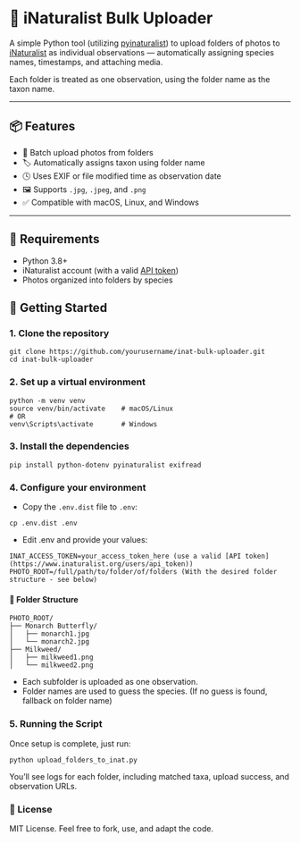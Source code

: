 # 🦋 iNaturalist Bulk Uploader

A simple Python tool (utilizing [pyinaturalist](https://github.com/pyinat/pyinaturalist)) to upload folders of photos to [iNaturalist](https://www.inaturalist.org/) as individual observations — automatically assigning species names, timestamps, and attaching media.

Each folder is treated as one observation, using the folder name as the taxon name.

---

## 📦 Features

- 🔁 Batch upload photos from folders
- 🏷️ Automatically assigns taxon using folder name
- 🕓 Uses EXIF or file modified time as observation date
- 🖼️ Supports `.jpg`, `.jpeg`, and `.png`
- ✅ Compatible with macOS, Linux, and Windows

---

## 🧰 Requirements

- Python 3.8+
- iNaturalist account (with a valid [API token](https://www.inaturalist.org/users/api_token))
- Photos organized into folders by species


## 🚀 Getting Started

### 1. Clone the repository

```
git clone https://github.com/yourusername/inat-bulk-uploader.git
cd inat-bulk-uploader
```

### 2. Set up a virtual environment

```
python -m venv venv
source venv/bin/activate    # macOS/Linux
# OR
venv\Scripts\activate       # Windows
```

### 3. Install the dependencies

```
pip install python-dotenv pyinaturalist exifread
```

### 4. Configure your environment

- Copy the `.env.dist` file to `.env`:
```
cp .env.dist .env
```
- Edit .env and provide your values:
```
INAT_ACCESS_TOKEN=your_access_token_here (use a valid [API token](https://www.inaturalist.org/users/api_token))
PHOTO_ROOT=/full/path/to/folder/of/folders (With the desired folder structure - see below)
```
#### 📁 Folder Structure

```
PHOTO_ROOT/
├── Monarch Butterfly/
│   ├── monarch1.jpg
│   └── monarch2.jpg
├── Milkweed/
│   ├── milkweed1.png
│   └── milkweed2.png
```
- Each subfolder is uploaded as one observation.
- Folder names are used to guess the species. (If no guess is found, fallback on folder name)

### 5. Running the Script

Once setup is complete, just run:
```
python upload_folders_to_inat.py
```
You’ll see logs for each folder, including matched taxa, upload success, and observation URLs.

### 📝 License
MIT License. Feel free to fork, use, and adapt the code.

